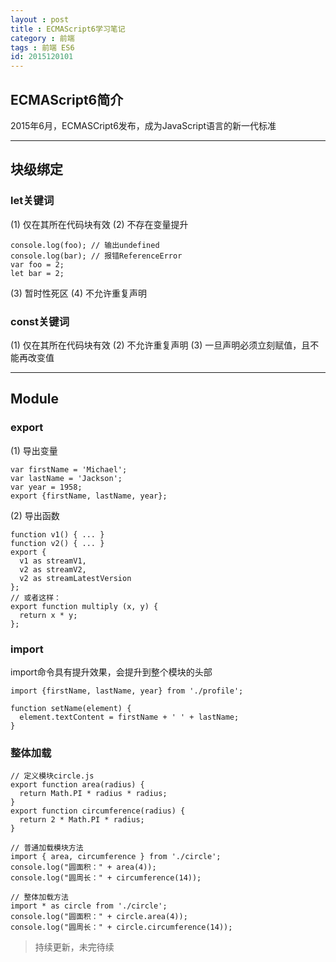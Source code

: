 ```yaml
---
layout : post
title : ECMAScript6学习笔记
category : 前端
tags : 前端 ES6
id: 2015120101
---
```


## ECMAScript6简介

2015年6月，ECMASCript6发布，成为JavaScript语言的新一代标准

---

## 块级绑定

### let关键词
(1) 仅在其所在代码块有效
(2) 不存在变量提升

    console.log(foo); // 输出undefined
    console.log(bar); // 报错ReferenceError
    var foo = 2;
    let bar = 2;
    
(3) 暂时性死区
(4) 不允许重复声明

### const关键词
(1) 仅在其所在代码块有效
(2) 不允许重复声明
(3) 一旦声明必须立刻赋值，且不能再改变值

---

## Module

### export
(1) 导出变量

    var firstName = 'Michael';
    var lastName = 'Jackson';
    var year = 1958;
    export {firstName, lastName, year};
    
(2) 导出函数

    function v1() { ... }
    function v2() { ... }
    export {
      v1 as streamV1,
      v2 as streamV2,
      v2 as streamLatestVersion
    };
    // 或者这样：
    export function multiply (x, y) {
      return x * y;
    };
    
### import
import命令具有提升效果，会提升到整个模块的头部
    
    import {firstName, lastName, year} from './profile';
    
    function setName(element) {
      element.textContent = firstName + ' ' + lastName;
    }
    
### 整体加载
  
    // 定义模块circle.js
    export function area(radius) {
      return Math.PI * radius * radius;
    }
    export function circumference(radius) {
      return 2 * Math.PI * radius;
    }
    
    // 普通加载模块方法
    import { area, circumference } from './circle';
    console.log("圆面积：" + area(4));
    console.log("圆周长：" + circumference(14));
    
    // 整体加载方法
    import * as circle from './circle';
    console.log("圆面积：" + circle.area(4));
    console.log("圆周长：" + circle.circumference(14));


> 持续更新，未完待续

